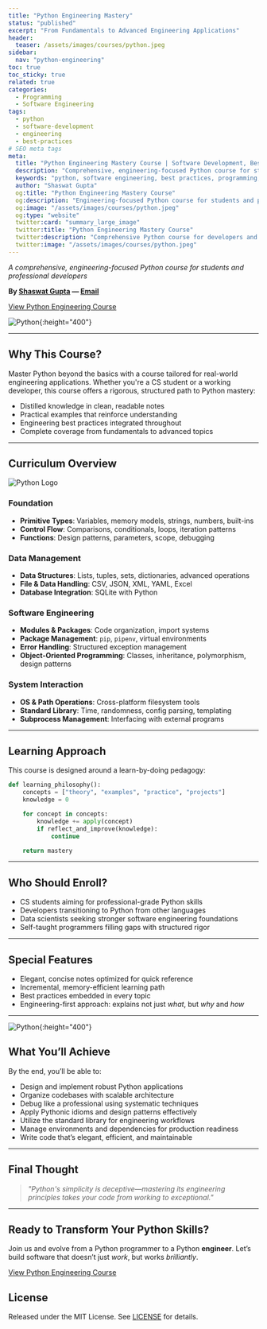 ```yaml
---
title: "Python Engineering Mastery"
status: "published"
excerpt: "From Fundamentals to Advanced Engineering Applications"
header:
  teaser: /assets/images/courses/python.jpeg
sidebar:
  nav: "python-engineering"
toc: true
toc_sticky: true
related: true
categories:
  - Programming
  - Software Engineering
tags:
  - python
  - software-development
  - engineering
  - best-practices
# SEO meta tags
meta:
  title: "Python Engineering Mastery Course | Software Development, Best Practices"
  description: "Comprehensive, engineering-focused Python course for students and professional developers. Learn Python fundamentals, advanced topics, and best practices."
  keywords: "python, software engineering, best practices, programming, course"
  author: "Shaswat Gupta"
  og:title: "Python Engineering Mastery Course"
  og:description: "Engineering-focused Python course for students and professionals. Learn Python for real-world engineering."
  og:image: "/assets/images/courses/python.jpeg"
  og:type: "website"
  twitter:card: "summary_large_image"
  twitter:title: "Python Engineering Mastery Course"
  twitter:description: "Comprehensive Python course for developers and students."
  twitter:image: "/assets/images/courses/python.jpeg"
---
```


_A comprehensive, engineering-focused Python course for students and professional developers_

**By [Shaswat Gupta](https://www.linkedin.com/in/shaswat-gupta/) &mdash; [Email](mailto:shagupta@ethz.ch)**

<a href="https://github.com/Shaswat-G/python-engineering" class="btn btn--primary" target="_blank" rel="noopener">View Python Engineering Course</a>

![Python](python_2.jpeg){:height="400"}

---

## Why This Course?

Master Python beyond the basics with a course tailored for real-world engineering applications. Whether you're a CS student or a working developer, this course offers a rigorous, structured path to Python mastery:

- Distilled knowledge in clean, readable notes
- Practical examples that reinforce understanding
- Engineering best practices integrated throughout
- Complete coverage from fundamentals to advanced topics

---

## Curriculum Overview

<img alt="Python Logo" src="https://www.python.org/static/community_logos/python-logo.png">

### **Foundation**

- **Primitive Types**: Variables, memory models, strings, numbers, built-ins
- **Control Flow**: Comparisons, conditionals, loops, iteration patterns
- **Functions**: Design patterns, parameters, scope, debugging

### **Data Management**

- **Data Structures**: Lists, tuples, sets, dictionaries, advanced operations
- **File & Data Handling**: CSV, JSON, XML, YAML, Excel
- **Database Integration**: SQLite with Python

### **Software Engineering**

- **Modules & Packages**: Code organization, import systems
- **Package Management**: `pip`, `pipenv`, virtual environments
- **Error Handling**: Structured exception management
- **Object-Oriented Programming**: Classes, inheritance, polymorphism, design patterns

### **System Interaction**

- **OS & Path Operations**: Cross-platform filesystem tools
- **Standard Library**: Time, randomness, config parsing, templating
- **Subprocess Management**: Interfacing with external programs

---

## Learning Approach

This course is designed around a learn-by-doing pedagogy:

```python
def learning_philosophy():
    concepts = ["theory", "examples", "practice", "projects"]
    knowledge = 0

    for concept in concepts:
        knowledge += apply(concept)
        if reflect_and_improve(knowledge):
            continue

    return mastery
```

---

## Who Should Enroll?

- CS students aiming for professional-grade Python skills
- Developers transitioning to Python from other languages
- Data scientists seeking stronger software engineering foundations
- Self-taught programmers filling gaps with structured rigor

---

## Special Features

- Elegant, concise notes optimized for quick reference
- Incremental, memory-efficient learning path
- Best practices embedded in every topic
- Engineering-first approach: explains not just _what_, but _why_ and _how_

---

![Python](python_1.jpeg){:height="400"}

## What You’ll Achieve

By the end, you’ll be able to:

- Design and implement robust Python applications
- Organize codebases with scalable architecture
- Debug like a professional using systematic techniques
- Apply Pythonic idioms and design patterns effectively
- Utilize the standard library for engineering workflows
- Manage environments and dependencies for production readiness
- Write code that’s elegant, efficient, and maintainable

---

## Final Thought

> _"Python's simplicity is deceptive—mastering its engineering principles takes your code from working to exceptional."_

---

## Ready to Transform Your Python Skills?

Join us and evolve from a Python programmer to a Python **engineer**. Let’s build software that doesn’t just _work_, but works _brilliantly_.

<a href="https://github.com/Shaswat-G/python-engineering" class="btn btn--primary" target="_blank" rel="noopener">View Python Engineering Course</a>

## License

Released under the MIT License. See [LICENSE](/assets/files/MIT_License.md) for details.
